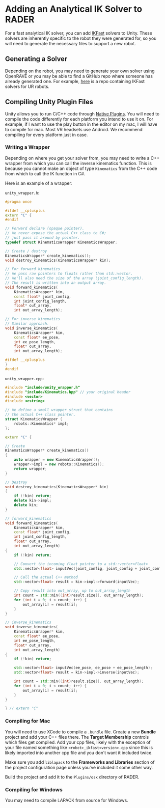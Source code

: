 # Adding an Analytical IK Solver to RADER

For a fast analytical IK solver, you can add [IKFast](https://moveit.picknik.ai/humble/doc/examples/ikfast/ikfast_tutorial.html) solvers to Unity. These solvers are inherently specific to the robot they were generated for, so you will need to generate the necessary files to support a new robot.

## Generating a Solver

Depending on the robot, you may need to generate your own solver using OpenRAVE or you may be able to find a GitHub repo where someone has already generated one. For example, [here](https://github.com/cambel/ur_ikfast) is a repo containing IKFast solvers for UR robots.

## Compiling Unity Plugin Files

Unity allows you to run C/C++ code through [Native Plugins](https://docs.unity3d.com/6000.0/Documentation/Manual/plug-ins-native.html). You will need to compile the code differently for each platform you intend to use it on. For example, if I want to use the play button in the editor on my mac, I will have to compile for mac. Most VR headsets use Android. We recommend compiling for every platform just in case.

### Writing a Wrapper

Depending on where you get your solver from, you may need to write a C++ wrapper from which you can call the inverse kinematics function. This is because you cannot make an object of type `Kinematics` from the C++ code from which to call the IK function in C#.

Here is an example of a wrapper:

`unity_wrapper.h`:
```cpp
#pragma once

#ifdef __cplusplus
extern "C" {
#endif

// Forward declare (opaque pointer).
// We never expose the actual C++ class to C#;
// just pass it around by pointer.
typedef struct KinematicsWrapper KinematicsWrapper;

// Create / destroy
KinematicsWrapper* create_kinematics();
void destroy_kinematics(KinematicsWrapper* kin);

// For forward kinematics
// We pass raw pointers to floats rather than std::vector.
// We'll also need the size of the array (joint_config_length).
// The result is written into an output array.
void forward_kinematics(
    KinematicsWrapper* kin,
    const float* joint_config,
    int joint_config_length,
    float* out_array,
    int out_array_length);

// For inverse kinematics
// Similar approach.
void inverse_kinematics(
    KinematicsWrapper* kin,
    const float* ee_pose,
    int ee_pose_length,
    float* out_array,
    int out_array_length);

#ifdef __cplusplus
}
#endif
```

`unity_wrapper.cpp`:
```cpp
#include "include/unity_wrapper.h"
#include "include/Kinematics.hpp" // your original header
#include <vector>
#include <cstring>

// We define a small wrapper struct that contains
// the actual C++ class pointer.
struct KinematicsWrapper {
    robots::Kinematics* impl;
};

extern "C" {

// Create
KinematicsWrapper* create_kinematics()
{
    auto wrapper = new KinematicsWrapper();
    wrapper->impl = new robots::Kinematics();
    return wrapper;
}

// Destroy
void destroy_kinematics(KinematicsWrapper* kin)
{
    if (!kin) return;
    delete kin->impl;
    delete kin;
}

// forward_kinematics
void forward_kinematics(
    KinematicsWrapper* kin,
    const float* joint_config,
    int joint_config_length,
    float* out_array,
    int out_array_length)
{
    if (!kin) return;

    // Convert the incoming float pointer to a std::vector<float>
    std::vector<float> inputVec(joint_config, joint_config + joint_config_length);

    // Call the actual C++ method
    std::vector<float> result = kin->impl->forward(inputVec);

    // Copy result into out_array, up to out_array_length
    int count = std::min((int)result.size(), out_array_length);
    for (int i = 0; i < count; i++) {
        out_array[i] = result[i];
    }
}

// inverse_kinematics
void inverse_kinematics(
    KinematicsWrapper* kin,
    const float* ee_pose,
    int ee_pose_length,
    float* out_array,
    int out_array_length)
{
    if (!kin) return;

    std::vector<float> inputVec(ee_pose, ee_pose + ee_pose_length);
    std::vector<float> result = kin->impl->inverse(inputVec);

    int count = std::min((int)result.size(), out_array_length);
    for (int i = 0; i < count; i++) {
        out_array[i] = result[i];
    }
}

} // extern "C"
```

### Compiling for Mac

You will need to use XCode to compile a `.bundle` file. Create a new **Bundle** project and add your C++ files there. The **Target Membership** controls which files get compiled. Add your cpp files, likely with the exception of your file named something like `<robot>_ikfast<version>.cpp` since this is likely imported into another cpp file and you don't want it included twice.

Make sure you add `liblapack` to the **Frameworks and Libraries** section of the project configuration page unless you've included it some other way.

Build the project and add it to the `Plugins/osx` directory of RADER.

### Compiling for Windows

You may need to compile LAPACK from source for Windows. 
